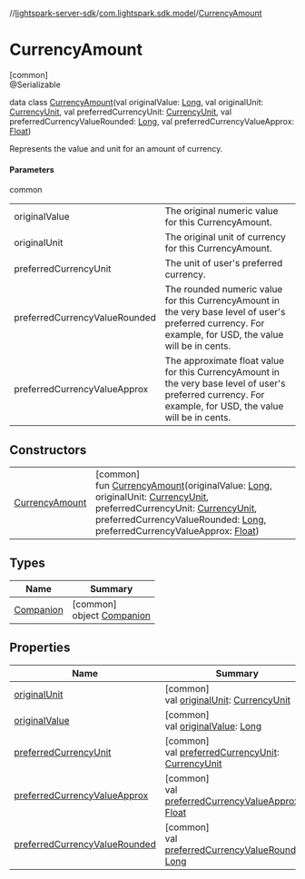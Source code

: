 //[lightspark-server-sdk](../../../index.md)/[com.lightspark.sdk.model](../index.md)/[CurrencyAmount](index.md)

# CurrencyAmount

[common]\
@Serializable

data class [CurrencyAmount](index.md)(val originalValue: [Long](https://kotlinlang.org/api/latest/jvm/stdlib/kotlin/-long/index.html), val originalUnit: [CurrencyUnit](../-currency-unit/index.md), val preferredCurrencyUnit: [CurrencyUnit](../-currency-unit/index.md), val preferredCurrencyValueRounded: [Long](https://kotlinlang.org/api/latest/jvm/stdlib/kotlin/-long/index.html), val preferredCurrencyValueApprox: [Float](https://kotlinlang.org/api/latest/jvm/stdlib/kotlin/-float/index.html))

Represents the value and unit for an amount of currency.

#### Parameters

common

| | |
|---|---|
| originalValue | The original numeric value for this CurrencyAmount. |
| originalUnit | The original unit of currency for this CurrencyAmount. |
| preferredCurrencyUnit | The unit of user's preferred currency. |
| preferredCurrencyValueRounded | The rounded numeric value for this CurrencyAmount in the very base level of user's preferred currency. For example, for USD, the value will be in cents. |
| preferredCurrencyValueApprox | The approximate float value for this CurrencyAmount in the very base level of user's preferred currency. For example, for USD, the value will be in cents. |

## Constructors

| | |
|---|---|
| [CurrencyAmount](-currency-amount.md) | [common]<br>fun [CurrencyAmount](-currency-amount.md)(originalValue: [Long](https://kotlinlang.org/api/latest/jvm/stdlib/kotlin/-long/index.html), originalUnit: [CurrencyUnit](../-currency-unit/index.md), preferredCurrencyUnit: [CurrencyUnit](../-currency-unit/index.md), preferredCurrencyValueRounded: [Long](https://kotlinlang.org/api/latest/jvm/stdlib/kotlin/-long/index.html), preferredCurrencyValueApprox: [Float](https://kotlinlang.org/api/latest/jvm/stdlib/kotlin/-float/index.html)) |

## Types

| Name | Summary |
|---|---|
| [Companion](-companion/index.md) | [common]<br>object [Companion](-companion/index.md) |

## Properties

| Name | Summary |
|---|---|
| [originalUnit](original-unit.md) | [common]<br>val [originalUnit](original-unit.md): [CurrencyUnit](../-currency-unit/index.md) |
| [originalValue](original-value.md) | [common]<br>val [originalValue](original-value.md): [Long](https://kotlinlang.org/api/latest/jvm/stdlib/kotlin/-long/index.html) |
| [preferredCurrencyUnit](preferred-currency-unit.md) | [common]<br>val [preferredCurrencyUnit](preferred-currency-unit.md): [CurrencyUnit](../-currency-unit/index.md) |
| [preferredCurrencyValueApprox](preferred-currency-value-approx.md) | [common]<br>val [preferredCurrencyValueApprox](preferred-currency-value-approx.md): [Float](https://kotlinlang.org/api/latest/jvm/stdlib/kotlin/-float/index.html) |
| [preferredCurrencyValueRounded](preferred-currency-value-rounded.md) | [common]<br>val [preferredCurrencyValueRounded](preferred-currency-value-rounded.md): [Long](https://kotlinlang.org/api/latest/jvm/stdlib/kotlin/-long/index.html) |
